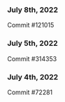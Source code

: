 ### July 8th, 2022

Commit #121015

### July 5th, 2022

Commit #314353


### July 4th, 2022

Commit #72281
